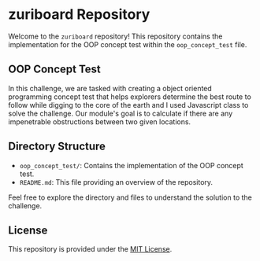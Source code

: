 # zuriboard Repository

Welcome to the `zuriboard` repository! This repository contains the implementation for the OOP concept test within the `oop_concept_test` file.

## OOP Concept Test

In this challenge, we are tasked with creating a object oriented programming concept test that helps explorers determine the best route to follow while digging to the core of the earth and I used Javascript class to solve the challenge. Our module's goal is to calculate if there are any impenetrable obstructions between two given locations.

## Directory Structure

- `oop_concept_test/`: Contains the implementation of the OOP concept test.
- `README.md`: This file providing an overview of the repository.

Feel free to explore the directory and files to understand the solution to the challenge.


## License

This repository is provided under the [MIT License](LICENSE).
